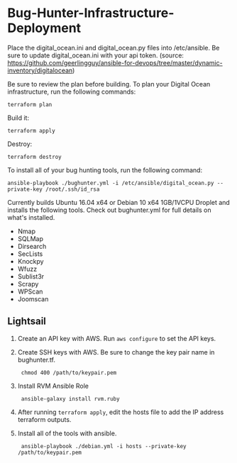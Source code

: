 # Bug-Hunter-Infrastructure-Deployment

Place the digital_ocean.ini and digital_ocean.py files into /etc/ansible. Be sure to update digital_ocean.ini with your api token. (source: https://github.com/geerlingguy/ansible-for-devops/tree/master/dynamic-inventory/digitalocean)

Be sure to review the plan before building. To plan your Digital Ocean infrastructure, run the following commands:

    terraform plan
 
 Build it:
 
    terraform apply
    
Destroy:

    terraform destroy

To install all of your bug hunting tools, run the following command:
            
    ansible-playbook ./bughunter.yml -i /etc/ansible/digital_ocean.py --private-key /root/.ssh/id_rsa 
    
Currently builds Ubuntu 16.04 x64 or Debian 10 x64 1GB/1VCPU Droplet and installs the following tools. Check out bughunter.yml for full details on what's installed.
* Nmap
* SQLMap
* Dirsearch
* SecLists
* Knockpy
* Wfuzz
* Sublist3r
* Scrapy
* WPScan
* Joomscan

## Lightsail

1) Create an API key with AWS. Run `aws configure` to set the API keys.
2) Create SSH keys with AWS. Be sure to change the key pair name in bughunter.tf.
                
        chmod 400 /path/to/keypair.pem
        
3) Install RVM Ansible Role    
    
        ansible-galaxy install rvm.ruby
  
4) After running `terraform apply`, edit the hosts file to add the IP address terraform outputs. 
5) Install all of the tools with ansible.
            
        ansible-playbook ./debian.yml -i hosts --private-key /path/to/keypair.pem
